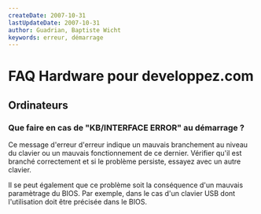 ```yaml
---
createDate: 2007-10-31
lastUpdateDate: 2007-10-31
author: Guadrian, Baptiste Wicht
keywords: erreur, démarrage
---
```


# FAQ Hardware pour developpez.com

## Ordinateurs

### Que faire en cas de "KB/INTERFACE ERROR" au démarrage ?

Ce message d'erreur d'erreur indique un mauvais branchement au niveau du clavier ou un mauvais fonctionnement de ce dernier. Vérifier qu'il est branché correctement et si le problème persiste, essayez avec un autre clavier.

Il se peut également que ce problème soit la conséquence d'un mauvais paramètrage du BIOS. Par exemple, dans le cas d'un clavier USB dont l'utilisation doit être précisée dans le BIOS.